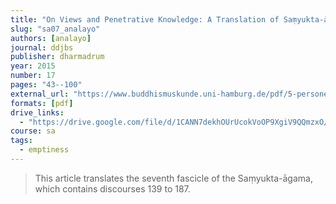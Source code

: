 ```yaml
---
title: "On Views and Penetrative Knowledge: A Translation of Saṃyukta-āgama Discourses 139 to 187"
slug: "sa07_analayo"
authors: [analayo]
journal: ddjbs
publisher: dharmadrum
year: 2015
number: 17
pages: "43--100"
external_url: "https://www.buddhismuskunde.uni-hamburg.de/pdf/5-personen/analayo/sa07.pdf"
formats: [pdf]
drive_links:
  - "https://drive.google.com/file/d/1CANN7dekhOUrUcokVoOP9XgiV9QQmzxO/view?usp=sharing"
course: sa
tags:
  - emptiness
---
```


> This article translates the seventh fascicle of the Saṃyukta-āgama, which contains discourses 139 to 187.
